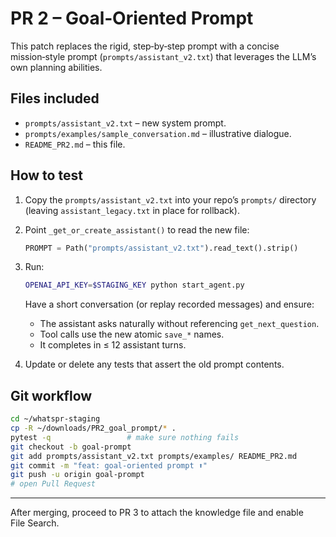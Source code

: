 # PR 2 – Goal‑Oriented Prompt

This patch replaces the rigid, step‑by‑step prompt with a concise mission‑style prompt (`prompts/assistant_v2.txt`)
that leverages the LLM’s own planning abilities.

## Files included
* `prompts/assistant_v2.txt` – new system prompt.
* `prompts/examples/sample_conversation.md` – illustrative dialogue.
* `README_PR2.md` – this file.

## How to test

1. Copy the `prompts/assistant_v2.txt` into your repo’s `prompts/` directory (leaving `assistant_legacy.txt`
   in place for rollback).
2. Point `_get_or_create_assistant()` to read the new file:

   ```python
   PROMPT = Path("prompts/assistant_v2.txt").read_text().strip()
   ```

3. Run:

   ```bash
   OPENAI_API_KEY=$STAGING_KEY python start_agent.py
   ```

   Have a short conversation (or replay recorded messages) and ensure:
   * The assistant asks naturally without referencing `get_next_question`.
   * Tool calls use the new atomic `save_*` names.
   * It completes in ≤ 12 assistant turns.

4. Update or delete any tests that assert the old prompt contents.

## Git workflow

```bash
cd ~/whatspr-staging
cp -R ~/downloads/PR2_goal_prompt/* .
pytest -q                 # make sure nothing fails
git checkout -b goal-prompt
git add prompts/assistant_v2.txt prompts/examples/ README_PR2.md
git commit -m "feat: goal‑oriented prompt ⬆️"
git push -u origin goal-prompt
# open Pull Request
```

---
After merging, proceed to PR 3 to attach the knowledge file and enable File Search.
